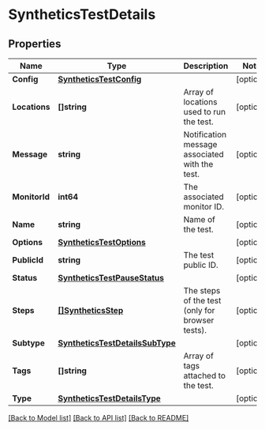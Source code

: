 # SyntheticsTestDetails

## Properties

Name | Type | Description | Notes
------------ | ------------- | ------------- | -------------
**Config** | [**SyntheticsTestConfig**](SyntheticsTestConfig.md) |  | [optional] 
**Locations** | **[]string** | Array of locations used to run the test. | [optional] 
**Message** | **string** | Notification message associated with the test. | [optional] 
**MonitorId** | **int64** | The associated monitor ID. | [optional] 
**Name** | **string** | Name of the test. | [optional] 
**Options** | [**SyntheticsTestOptions**](SyntheticsTestOptions.md) |  | [optional] 
**PublicId** | **string** | The test public ID. | [optional] 
**Status** | [**SyntheticsTestPauseStatus**](SyntheticsTestPauseStatus.md) |  | [optional] 
**Steps** | [**[]SyntheticsStep**](SyntheticsStep.md) | The steps of the test (only for browser tests). | [optional] 
**Subtype** | [**SyntheticsTestDetailsSubType**](SyntheticsTestDetailsSubType.md) |  | [optional] 
**Tags** | **[]string** | Array of tags attached to the test. | [optional] 
**Type** | [**SyntheticsTestDetailsType**](SyntheticsTestDetailsType.md) |  | [optional] 

[[Back to Model list]](../README.md#documentation-for-models) [[Back to API list]](../README.md#documentation-for-api-endpoints) [[Back to README]](../README.md)


